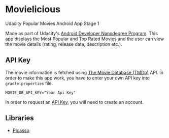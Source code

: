 # Movielicious
Udacity Popular Movies Android App Stage 1

Made as part of Udacity's [Android Developer Nanodegree Program](https://www.udacity.com/course/android-developer-nanodegree-by-google--nd801).
This app displays the Most Popular and Top Rated Movies and the user can view the movie details (rating, release date, description etc.).

## API Key
The movie information is fetched using [The Movie Database (TMDb)](https://www.themoviedb.org/documentation/api) API.
In order to make this app work, you have to enter your own API key into `gradle.properties` file.

```gradle.properties
MOVIE_DB_API_KEY="Your Api Key"
```

In order to request an [API Key](https://www.themoviedb.org/documentation/api), you will need to create an account.

Libraries
---------
* [Picasso](https://github.com/square/picasso)
